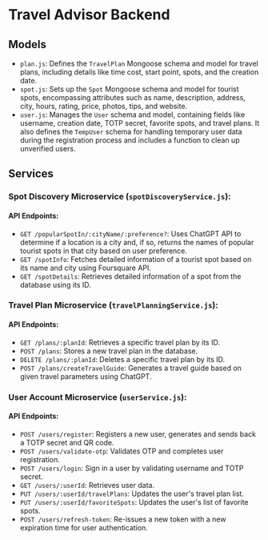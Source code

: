 # Travel Advisor Backend

## Models

- `plan.js`: Defines the `TravelPlan` Mongoose schema and model for travel plans, including details like time cost, start point, spots, and the creation date.
- `spot.js`: Sets up the `Spot` Mongoose schema and model for tourist spots, encompassing attributes such as name, description, address, city, hours, rating, price, photos, tips, and website.
- `user.js`: Manages the `User` schema and model, containing fields like username, creation date, TOTP secret, favorite spots, and travel plans. It also defines the `TempUser` schema for handling temporary user data during the registration process and includes a function to clean up unverified users.


## Services

### Spot Discovery Microservice (`spotDiscoveryService.js`):

#### API Endpoints:

- `GET /popularSpotIn/:cityName/:preference?`: Uses ChatGPT API to determine if a location is a city and, if so, returns the names of popular tourist spots in that city based on user preference.
- `GET /spotInfo`: Fetches detailed information of a tourist spot based on its name and city using Foursquare API.
- `GET /spotDetails`: Retrieves detailed information of a spot from the database using its ID.

### Travel Plan Microservice (`travelPlanningService.js`):

#### API Endpoints:

- `GET /plans/:planId`: Retrieves a specific travel plan by its ID.
- `POST /plans`: Stores a new travel plan in the database.
- `DELETE /plans/:planId`: Deletes a specific travel plan by its ID.
- `POST /plans/createTravelGuide`: Generates a travel guide based on given travel parameters using ChatGPT.

### User Account Microservice (`userService.js`):

#### API Endpoints:

- `POST /users/register`: Registers a new user, generates and sends back a TOTP secret and QR code.
- `POST /users/validate-otp`: Validates OTP and completes user registration.
- `POST /users/login`: Sign in a user by validating username and TOTP secret.
- `GET /users/:userId`: Retrieves user data.
- `PUT /users/:userId/travelPlans`: Updates the user's travel plan list.
- `PUT /users/:userId/favoriteSpots`: Updates the user's list of favorite spots.
- `POST /users/refresh-token`: Re-issues a new token with a new expiration time for user authentication.


